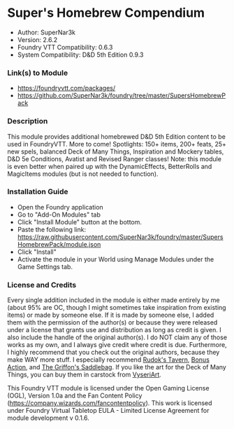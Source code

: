 # Super's Homebrew Compendium

* Author: SuperNar3k
* Version: 2.6.2
* Foundry VTT Compatibility: 0.6.3
* System Compatibility: D&D 5th Edition 0.9.3

### Link(s) to Module
* https://foundryvtt.com/packages/
* https://github.com/SuperNar3k/foundry/tree/master/SupersHomebrewPack

### Description
This module provides additional homebrewed D&D 5th Edition content to be used in FoundryVTT. More to come!
Spotlights: 150+ items, 200+ feats, 25+ new spels, balanced Deck of Many Things, Inspiration and Mockery tables, D&D 5e Conditions, Avatist and Revised Ranger classes!
Note: this module is even better when paired up with the DynamicEffects, BetterRolls and MagicItems modules (but is not needed to function). 

### Installation Guide

* Open the Foundry application
* Go to "Add-On Modules" tab
* Click "Install Module" button at the bottom.
* Paste the following link: https://raw.githubusercontent.com/SuperNar3k/foundry/master/SupersHomebrewPack/module.json
* Click "Install"
* Activate the module in your World using Manage Modules under the Game Settings tab.

### License and Credits
Every single addition included in the module is either made entirely by me (about 95% are OC, though I might sometimes take inspiration from existing items) or made by someone else. If it is made by someone else, I added them with the permission of the author(s) or because they were released under a license that grants use and distribution as long as credit is given. I also include the handle of the original author(s). I do NOT claim any of those works as my own, and I always give credit where credit is due. Furthermore, I highly recommend that you check out the original authors, because they make WAY more stuff. I especially recommend [Rudok's Tavern](https://rudokstavern.com/), [Bonus Action](https://www.patreon.com/bonusaction), and [The Griffon's Saddlebag](https://www.thegriffonssaddlebag.com/). If you like the art for the Deck of Many Things, you can buy them in carstock from [VyseriArt](https://www.etsy.com/ca/listing/475517402/deck-of-many-things-dungeons-dragons-add?ref=shop_home_active_2).

This Foundry VTT module is licensed under the Open Gaming License (OGL), Version 1.0a and the Fan Content Policy (https://company.wizards.com/fancontentpolicy). This work is licensed under Foundry Virtual Tabletop EULA - Limited License Agreement for module development v 0.1.6.
